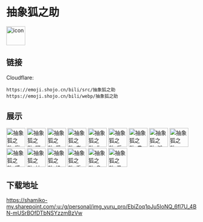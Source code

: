 # 抽象狐之助
<img src="https://emoji.shojo.cn/bili/src/抽象狐之助/icon.png" width="50" height="50" alt="icon">

## 链接
Cloudflare:
```
https://emoji.shojo.cn/bili/src/抽象狐之助
https://emoji.shojo.cn/bili/webp/抽象狐之助
```
## 展示
<img src="https://emoji.shojo.cn/bili/src/抽象狐之助/抽象狐之助-赢.png" width="50" height="50" alt="抽象狐之助-赢">
<img src="https://emoji.shojo.cn/bili/src/抽象狐之助/抽象狐之助-盯.png" width="50" height="50" alt="抽象狐之助-盯">
<img src="https://emoji.shojo.cn/bili/src/抽象狐之助/抽象狐之助-觅食中.png" width="50" height="50" alt="抽象狐之助-觅食中">
<img src="https://emoji.shojo.cn/bili/src/抽象狐之助/抽象狐之助-孝.png" width="50" height="50" alt="抽象狐之助-孝">
<img src="https://emoji.shojo.cn/bili/src/抽象狐之助/抽象狐之助-你醒啦？.png" width="50" height="50" alt="抽象狐之助-你醒啦？">
<img src="https://emoji.shojo.cn/bili/src/抽象狐之助/抽象狐之助-乐.png" width="50" height="50" alt="抽象狐之助-乐">
<img src="https://emoji.shojo.cn/bili/src/抽象狐之助/抽象狐之助-典.png" width="50" height="50" alt="抽象狐之助-典">
<img src="https://emoji.shojo.cn/bili/src/抽象狐之助/抽象狐之助-摊.png" width="50" height="50" alt="抽象狐之助-摊">
<img src="https://emoji.shojo.cn/bili/src/抽象狐之助/抽象狐之助-zzz.png" width="50" height="50" alt="抽象狐之助-zzz">
<img src="https://emoji.shojo.cn/bili/src/抽象狐之助/抽象狐之助-感动.png" width="50" height="50" alt="抽象狐之助-感动">
<img src="https://emoji.shojo.cn/bili/src/抽象狐之助/抽象狐之助-蚌.png" width="50" height="50" alt="抽象狐之助-蚌">
<img src="https://emoji.shojo.cn/bili/src/抽象狐之助/抽象狐之助-投降.png" width="50" height="50" alt="抽象狐之助-投降">
<img src="https://emoji.shojo.cn/bili/src/抽象狐之助/抽象狐之助-看戏.png" width="50" height="50" alt="抽象狐之助-看戏">
<img src="https://emoji.shojo.cn/bili/src/抽象狐之助/抽象狐之助-急.png" width="50" height="50" alt="抽象狐之助-急">
<img src="https://emoji.shojo.cn/bili/src/抽象狐之助/抽象狐之助-激动.png" width="50" height="50" alt="抽象狐之助-激动">

## 下载地址

https://shamiko-my.sharepoint.com/:u:/g/personal/img_yuru_pro/EbiZoq1pJu5IoNQ_6fl7U_4BN-mUSrBOfDTbNSYzzmBzVw